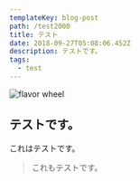 ```yaml
---
templateKey: blog-post
path: /test2000
title: テスト
date: 2018-09-27T05:08:06.452Z
description: テストです。
tags:
  - test
---
```

![flavor wheel](/img/flavor_wheel.jpg)

## テストです。

これはテストです。

> これもテストです。
